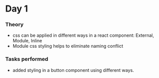 # Day 1

### Theory

- css can be applied in different ways in a react component: External, Module, Inline
- Module css styling helps to eliminate naming conflict

### Tasks performed

- added styling in a button component using different ways.
